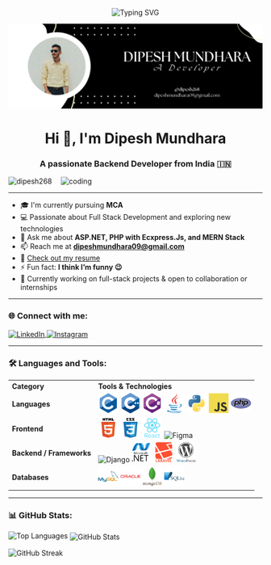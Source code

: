 <p align="center">
  <img src="https://readme-typing-svg.herokuapp.com?font=Fira+Code&weight=500&size=24&pause=1000&color=00FFAB&center=true&vCenter=true&width=435&lines=Backend+Developer;MERN+Stack+Explorer;Open+Source+Contributor;Let's+Build+Cool+Stuff!;Django+Developer" alt="Typing SVG" />
</p>

![logo](https://github.com/dipesh268/dipesh268/blob/main/template_photo.png)
<h1 align="center">Hi 👋, I'm Dipesh Mundhara</h1>
<h3 align="center">A passionate Backend Developer from India 🇮🇳</h3>

<img align="right" alt="coding" width="400" src="https://user-images.githubusercontent.com/55389276/140866485-8fb1c876-9a8f-4d6a-98dc-08c4981eaf70.gif">

<p align="left">
  <img src="https://komarev.com/ghpvc/?username=dipesh268&label=Profile%20views&color=0e75b6&style=flat" alt="dipesh268" />
</p>

---

- 🎓 I'm currently pursuing **MCA**
- 💻 Passionate about Full Stack Development and exploring new technologies
- 💬 Ask me about **ASP.NET, PHP with Ecxpress.Js, and MERN Stack**
- 📫 Reach me at **dipeshmundhara09@gmail.com**
- 📄 [Check out my resume](https://drive.google.com/file/d/1HzWX2ZGkF4ZmW3dD1E2bOwmasi6UqLPs/view?usp=drive_link)
- ⚡ Fun fact: **I think I’m funny 😉**
- 🚀 Currently working on full-stack projects & open to collaboration or internships

---

<h3 align="left">🌐 Connect with me:</h3>
<p align="left">
  <a href="https://www.linkedin.com/in/dipesh-mundhara-5991942bb/" target="blank">
    <img align="center" src="https://raw.githubusercontent.com/rahuldkjain/github-profile-readme-generator/master/src/images/icons/Social/linked-in-alt.svg" alt="LinkedIn" height="30" width="40" />
  </a>
  <a href="https://instagram.com/_dipesh36_" target="blank">
    <img align="center" src="https://raw.githubusercontent.com/rahuldkjain/github-profile-readme-generator/master/src/images/icons/Social/instagram.svg" alt="Instagram" height="30" width="40" />
  </a>
</p>

---



<h3 align="left">🛠️ Languages and Tools:</h3>

<table>
  <tr>
    <th align="left">Category</th>
    <th align="left">Tools & Technologies</th>
  </tr>
  
  <tr>
    <td><b>Languages</b></td>
    <td>
      <img src="https://raw.githubusercontent.com/devicons/devicon/master/icons/c/c-original.svg" alt="C" width="40" height="40"/>
      <img src="https://raw.githubusercontent.com/devicons/devicon/master/icons/cplusplus/cplusplus-original.svg" alt="C++" width="40" height="40"/>
      <img src="https://raw.githubusercontent.com/devicons/devicon/master/icons/csharp/csharp-original.svg" alt="C#" width="40" height="40"/>
      <img src="https://raw.githubusercontent.com/devicons/devicon/master/icons/java/java-original.svg" alt="Java" width="40" height="40"/>
      <img src="https://raw.githubusercontent.com/devicons/devicon/master/icons/python/python-original.svg" alt="Python" width="40" height="40"/>
      <img src="https://raw.githubusercontent.com/devicons/devicon/master/icons/javascript/javascript-original.svg" alt="JavaScript" width="40" height="40"/>
      <img src="https://raw.githubusercontent.com/devicons/devicon/master/icons/php/php-original.svg" alt="PHP" width="40" height="40"/>
    </td>
  </tr>

  <tr>
    <td><b>Frontend</b></td>
    <td>
      <img src="https://raw.githubusercontent.com/devicons/devicon/master/icons/html5/html5-original-wordmark.svg" alt="HTML5" width="40" height="40"/>
      <img src="https://raw.githubusercontent.com/devicons/devicon/master/icons/css3/css3-original-wordmark.svg" alt="CSS3" width="40" height="40"/>
      <img src="https://raw.githubusercontent.com/devicons/devicon/master/icons/react/react-original-wordmark.svg" alt="React" width="40" height="40"/>
      <img src="https://www.vectorlogo.zone/logos/figma/figma-icon.svg" alt="Figma" width="40" height="40"/>
    </td>
  </tr>

  <tr>
    <td><b>Backend / Frameworks</b></td>
    <td>
      <img src="https://cdn.worldvectorlogo.com/logos/django.svg" alt="Django" width="40" height="40"/>
      <img src="https://raw.githubusercontent.com/devicons/devicon/master/icons/dot-net/dot-net-original-wordmark.svg" alt=".NET" width="40" height="40"/>
      <img src="https://raw.githubusercontent.com/devicons/devicon/master/icons/laravel/laravel-plain-wordmark.svg" alt="Laravel" width="40" height="40"/>
      <img src="https://raw.githubusercontent.com/devicons/devicon/master/icons/wordpress/wordpress-original.svg" alt="WordPress" width="40" height="40"/>
    </td>
  </tr>

  <tr>
    <td><b>Databases</b></td>
    <td>
      <img src="https://raw.githubusercontent.com/devicons/devicon/master/icons/mysql/mysql-original-wordmark.svg" alt="MySQL" width="40" height="40"/>
      <img src="https://raw.githubusercontent.com/devicons/devicon/master/icons/oracle/oracle-original.svg" alt="Oracle" width="40" height="40"/>
      <img src="https://raw.githubusercontent.com/devicons/devicon/master/icons/mongodb/mongodb-original-wordmark.svg" alt="MongoDB" width="40" height="40"/>
      <img src="https://raw.githubusercontent.com/devicons/devicon/master/icons/sqlite/sqlite-original-wordmark.svg" alt="SQLite" width="40" height="40"/>
  </tr>
</table>

---

<h3 align="left">📊 GitHub Stats:</h3>

<p><img align="left" src="https://github-readme-stats.vercel.app/api/top-langs?username=dipesh268&show_icons=true&locale=en&layout=compact&theme=tokyonight" alt="Top Languages" /></p>

<p>&nbsp;<img align="center" src="https://github-readme-stats.vercel.app/api?username=dipesh268&show_icons=true&locale=en&theme=tokyonight" alt="GitHub Stats" /></p>

<p><img align="center" src="https://github-readme-streak-stats.herokuapp.com/?user=dipesh268&theme=tokyonight" alt="GitHub Streak" /></p>
